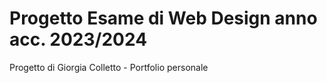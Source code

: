 # Progetto Esame di Web Design anno acc. 2023/2024

Progetto di Giorgia Colletto - Portfolio personale
